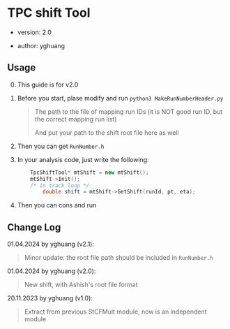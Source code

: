 # TPC shift Tool

* version: 2.0

* author: yghuang

## Usage

0. This guide is for v2.0

1. Before you start, plase modify and run `python3 MakeRunNumberHeader.py`

    > The path to the file of mapping run IDs (it is NOT good run ID, but the correct mapping run list)
    >
    > And put your path to the shift root file here as well

2. Then you can get `RunNumber.h`

3. In your analysis code, just write the following:

    ```c++
        TpcShiftTool* mtShift = new mtShift();
        mtShift->Init();
        /* in track loop */
            double shift = mtShift->GetShift(runId, pt, eta);
    ```

4. Then you can cons and run

## Change Log

01.04.2024 by yghuang (v2.1):

> Minor update: the root file path should be included in `RunNumber.h`

01.04.2024 by yghuang (v2.0):

> New shift, with Ashish's root file format

20.11.2023 by yghuang (v1.0):

> Extract from previous StCFMult module, now is an independent module
